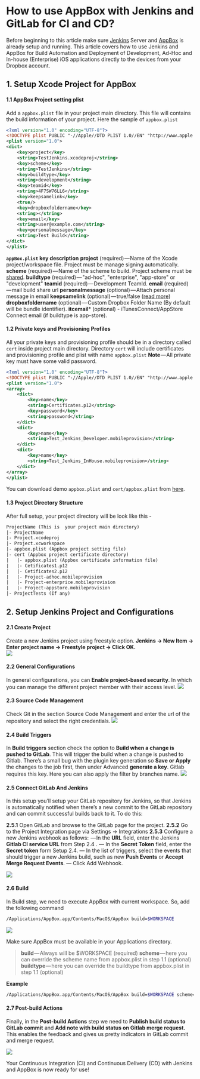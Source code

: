 # How to use AppBox with Jenkins and GitLab for CI and CD?
Before beginning to this article make sure [Jenkins](https://jenkins-ci.org/) Server and [AppBox](https://getappbox.com) is already setup and running. This article covers how to use Jenkins and AppBox for Build Automation and Deployment of Development, Ad-Hoc and In-house (Enterprise) iOS applications directly to the devices from your Dropbox account.

## 1. Setup Xcode Project for AppBox
#### 1.1 AppBox Project setting plist
Add a `appbox.plist` file in your project main directory. This file will contains the build information of your project. Here the sample of `appbox.plist`

```xml
<?xml version="1.0" encoding="UTF-8"?>
<!DOCTYPE plist PUBLIC "-//Apple//DTD PLIST 1.0//EN" "http://www.apple.com/DTDs/PropertyList-1.0.dtd">
<plist version="1.0">
<dict>
	<key>project</key>
	<string>TestJenkins.xcodeproj</string>
	<key>scheme</key>
	<string>TestJenkins</string>
	<key>buildtype</key>
	<string>development</string>
	<key>teamid</key>
	<string>4F7SW76LL6</string>
	<key>keepsamelink</key>
	<true/>
	<key>dropboxfoldername</key>
	<string></string>
	<key>email</key>
	<string>user@example.com</string>
	<key>personalmessage</key>
	<string>Test Build</string>
</dict>
</plist>
```

**`appBox.plist` key description**
**project** (required) — Name of the Xcode project/workspace file. Project must be manage signing automatically.
**scheme** (required) — Name of the scheme to build. Project scheme must be [shared](https://docs.getappbox.com/FAQs/sharexcodeprojectschemes/).
**buildtype** (required) — "ad-hoc", "enterprise", "app-store" or "development"
**teamid** (required) — Development TeamId.
**email** (required) — mail build share url
**personalmessage** (optional) — Attach personal message in email
**keepsamelink** (optional) — true/false ([read more](https://docs.getappbox.com/Features/keepsamelink/))
**dropboxfoldername** (optional) — Custom Dropbox Folder Name (By default will be bundle identifier).
**itcemail*** (optional) - iTunesConnect/AppStore Connect email (if buildtype is app-store).

#### 1.2 Private keys and Provisioning Profiles
All your private keys and provisioning profile should be in a directory called `cert` inside project main directory. Directory `cert` will include certificates and provisioning profile and plist with name `appbox.plist` **Note** — All private key must have some valid password.

```xml
<?xml version="1.0" encoding="UTF-8"?>
<!DOCTYPE plist PUBLIC "-//Apple//DTD PLIST 1.0//EN" "http://www.apple.com/DTDs/PropertyList-1.0.dtd">
<plist version="1.0">
<array>
	<dict>
		<key>name</key>
		<string>Certificates.p12</string>
		<key>password</key>
		<string>password</string>
	</dict>
	<dict>
		<key>name</key>
		<string>Test_Jenkins_Developer.mobileprovision</string>
	</dict>
	<dict>
		<key>name</key>
		<string>Test_Jenkins_InHouse.mobileprovision</string>
	</dict>
</array>
</plist>
```
You can download demo `appbox.plist` and `cert/appbox.plist` from [here](https://github.com/vineetchoudhary/AppBox-iOSAppsWirelessInstallation/blob/Screenshot/appboxci.zip).

#### 1.3 Project Directory Structure
After full setup, your project directory will be look like this -

```txt
ProjectName (This is  your project main directory)
|- ProjectName
|- Project.xcodeproj
|- Project.xcworkspace
|- appbox.plist (Appbox project setting file)
|- cert (Appbox project certificate directory)
|   |- appbox.plist (Appbox certificate information file)
|   |- Cetificates1.p12
|   |- Cetificates2.p12
|   |- Project-adhoc.mobileprovision
|   |- Project-enterprice.mobileprovision
|   |- Project-appstore.mobileprovision
|- ProjectTests (If any)
```

## 2. Setup Jenkins Project and Configurations

#### 2.1 Create Project
Create a new Jenkins project using freestyle option.
**Jenkins → New Item → Enter project name → Freestyle project → Click OK.**   
![](https://github.com/getappbox/Home/blob/master/Images/CICD/1.%20Jenkins%20Create%20Project.png?raw=true)

#### 2.2 General Configurations
In general configurations, you can **Enable project-based security**. In which you can manage the different project member with their access level.
![](https://github.com/getappbox/Home/blob/master/Images/CICD/2.%20General%20Configurations.png?raw=true)

#### 2.3 Source Code Management
Check Git in the section Source Code Management and enter the url of the repository and select the right credentials.
![](https://github.com/getappbox/Home/blob/master/Images/CICD/3.%20Source%20Code%20Management.png?raw=true)

#### 2.4 Build Triggers
In **Build triggers** section check the option to **Build when a change is pushed to GitLab**. This will trigger the build when a change is pushed to Gitlab. There’s a small bug with the plugin key generation so **Save or Apply** the changes to the job first, then under Advanced **generate a key**. Gitlab requires this key. Here you can also apply the filter by branches name.
![](https://github.com/getappbox/Home/blob/master/Images/CICD/4.%20Build%20Triggers.png?raw=true)

#### 2.5 Connect GitLab And Jenkins
In this setup you’ll setup your GitLab repository for Jenkins, so that Jenkins is automatically notified when there’s a new commit to the GitLab repository and can commit successful builds back to it. To do this:

**2.5.1** Open GitLab and browse to the GitLab page for the project.
**2.5.2** Go to the Project Integration page via Settings → Integrations
**2.5.3** Configure a new Jenkins webhook as follows:
 — In the **URL** field, enter the Jenkins **Gitlab CI service URL** from Step 2.4 .
 — In the **Secret Token** field, enter the **Secret token** form Setup 2.4.
 — In the list of triggers, select the events that should trigger a new Jenkins build, such as new **Push Events** or **Accept Merge Request Events**. 
 — Click Add Webhook.

![](https://github.com/getappbox/Home/blob/master/Images/CICD/5.%20Connect%20GitLab%20And%20Jenkins.png?raw=true)

#### 2.6 Build
In Build step, we need to execute AppBox with current workspace. So, add the following command

```bash
/Applications/AppBox.app/Contents/MacOS/AppBox build=$WORKSPACE
```

![](https://github.com/getappbox/Home/blob/master/Images/CICD/6.%20Build%20Script.png?raw=true)

Make sure AppBox must be available in your Applications directory.

> **build** — Always will be $WORKSPACE (required)
> **scheme** — here you can override the scheme name from appbox.plist in step 1.1 (optional)
> **buildtype** — here you can override the buildtype from appbox.plist in step 1.1 (optional)

**Example**

```bash
/Applications/AppBox.app/Contents/MacOS/AppBox build=$WORKSPACE scheme=ProjectLIVE buildtype=app-store
```

#### 2.7 Post-build Actions
Finally, in the **Post-build Actions** step we need to **Publish build status to GitLab commit** and **Add note with build status on Gitlab merge request.** This enables the feedback and gives us pretty indicators in GitLab commit and merge request.

![](https://github.com/getappbox/Home/blob/master/Images/CICD/7.%20Post-build%20Actions.png?raw=true)

Your Continuous Integration (CI) and Continuous Delivery (CD) with Jenkins and AppBox is now ready for use!